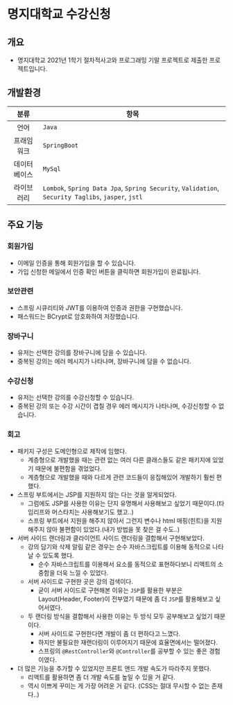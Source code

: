 # 명지대학교 수강신청

## 개요

- 명지대학교 2021년 1학기 절차적사고와 프로그래밍 기말 프로젝트로 제출한 프로젝트입니다.

## 개발환경

|분류|항목|
|:---:|---|
| 언어 | `Java` |
| 프래임워크 | `SpringBoot`|
| 데이터베이스 | `MySql` |
| 라이브러리 | `Lombok`, `Spring Data Jpa`, `Spring Security`, `Validation`, `Security Taglibs`, `jasper`, `jstl` |

## 주요 기능

### 회원가입

- 이메일 인증을 통해 회원가입을 할 수 있습니다.
- 가입 신청한 메일에서 인증 확인 버튼을 클릭하면 회원가입이 완료됩니다.

### 보안관련

- 스프링 시큐리티와 JWT를 이용하여 인증과 권한을 구현했습니다.
- 패스워드는 BCrypt로 암호화하여 저장했습니다.

### 장바구니

- 유저는 선택한 강의를 장바구니에 담을 수 있습니다.
- 중복된 강의는 에러 메시지가 나타나며, 장바구니에 담을 수 없습니다.

### 수강신청

- 유저는 선택한 강의를 수강신청할 수 있습니다.
- 중복된 강의 또는 수강 시간이 겹칠 경우 에러 메시지가 나타나며, 수강신청할 수 없습니다.

### 회고

- 패키지 구성은 도메인형으로 제작에 임했다.
    - 계층형으로 개발했을 때는 관련 없는 여러 다른 클래스들도 같은 패키지에 있었기 때문에 불편함을 겪었었다.
    - 계층형으로 개발했을 때와 다르게 관련 코드들이 응집해있어 개발하기 훨씬 편했다.
- 스프링 부트에서는 JSP를 지원하지 않는 다는 것을 알게되었다.
    - 그럼에도 JSP를 사용한 이유는 단지 유명해서 사용해보고 싶었기 때문이다.(타임리프와 머스타치는 사용해보기도 했고..)
    - 스프링 부트에서 지원을 해주지 않아서 그런지 변수나 html 매핑(힌트)을 지원해주지 않아 불편함이 있었다.(내가 방법을 못 찾은 걸 수도..)
- 서버 사이드 랜더링과 클라이언트 사이드 랜더링을 결합해서 구현해보았다.
    - 강의 담기와 삭제 알림 같은 경우는 순수 자바스크립트를 이용해 동적으로 나타날 수 있도록 했다.
        - 순수 자바스크립트를 이용해서 요소를 동적으로 표현하다보니 리액트의 소중함을 더욱 느낄 수 있었다.
    - 서버 사이드로 구현한 곳은 강의 검색이다.
        - 굳이 서버 사이드로 구현해본 이유는 `JSP`를 활용한 부분은 Layout(Header, Footer)이 전부였기 때문에 좀 더 `JSP`를 활용해보고 싶어서였다.
    - 두 랜더링 방식을 결합해서 사용한 이유는 두 방식 모두 공부해보고 싶었기 때문이다.
        - 서버 사이드로 구현한다면 개발이 좀 더 편하다고 느꼈다.
        - 하지만 불필요한 재랜더링이 이루어지기 때문에 효율면에서는 떨어졌다.
        - 스프링의 `@RestController`와 `@Controller`를 공부할 수 있는 좋은 경험이였다.
- 더 많은 기능을 추가할 수 있었지만 프론트 앤드 개발 속도가 따라주지 못했다.
    - 리액트를 활용하면 좀 더 개발 속도를 높일 수 있을 거 같다.
    - 역시 이쁘게 꾸미는 게 가장 어려운 거 같다. (CSS는 절대 무시할 수 없는 존재다..)